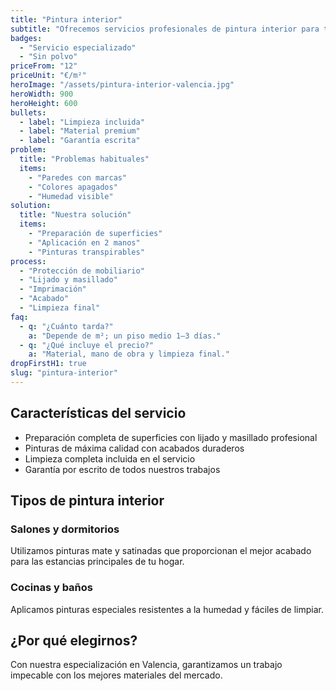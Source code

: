 ```yaml
---
title: "Pintura interior"
subtitle: "Ofrecemos servicios profesionales de pintura interior para transformar tu hogar en Valencia."
badges: 
  - "Servicio especializado"
  - "Sin polvo"
priceFrom: "12"
priceUnit: "€/m²"
heroImage: "/assets/pintura-interior-valencia.jpg"
heroWidth: 900
heroHeight: 600
bullets: 
  - label: "Limpieza incluida"
  - label: "Material premium"
  - label: "Garantía escrita"
problem: 
  title: "Problemas habituales"
  items: 
    - "Paredes con marcas"
    - "Colores apagados"
    - "Humedad visible"
solution: 
  title: "Nuestra solución"
  items: 
    - "Preparación de superficies"
    - "Aplicación en 2 manos"
    - "Pinturas transpirables"
process: 
  - "Protección de mobiliario"
  - "Lijado y masillado"
  - "Imprimación"
  - "Acabado"
  - "Limpieza final"
faq: 
  - q: "¿Cuánto tarda?"
    a: "Depende de m²; un piso medio 1–3 días."
  - q: "¿Qué incluye el precio?"
    a: "Material, mano de obra y limpieza final."
dropFirstH1: true
slug: "pintura-interior"
---
```


## Características del servicio

- Preparación completa de superficies con lijado y masillado profesional
- Pinturas de máxima calidad con acabados duraderos
- Limpieza completa incluida en el servicio
- Garantía por escrito de todos nuestros trabajos

## Tipos de pintura interior

### Salones y dormitorios
Utilizamos pinturas mate y satinadas que proporcionan el mejor acabado para las estancias principales de tu hogar.

### Cocinas y baños
Aplicamos pinturas especiales resistentes a la humedad y fáciles de limpiar.

## ¿Por qué elegirnos?

Con nuestra especialización en Valencia, garantizamos un trabajo impecable con los mejores materiales del mercado.